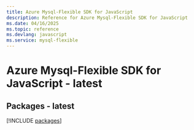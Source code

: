 ```yaml
---
title: Azure Mysql-Flexible SDK for JavaScript
description: Reference for Azure Mysql-Flexible SDK for JavaScript
ms.date: 04/16/2025
ms.topic: reference
ms.devlang: javascript
ms.service: mysql-flexible
---
```

# Azure Mysql-Flexible SDK for JavaScript - latest
## Packages - latest
[!INCLUDE [packages](mysql-flexible-index.md)]